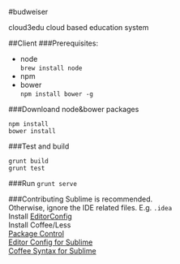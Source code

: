#budweiser

cloud3edu cloud based education system

##Client
###Prerequisites:
+ node  
`brew install node`
+ npm 
+ bower  
`npm install bower -g`

###Downloand node&bower packages
```
npm install
bower install
```
###Test and build
```
grunt build
grunt test
```
###Run
`grunt serve`

###Contributing
Sublime is recommended.  
Otherwise, ignore the IDE related files. E.g. `.idea`  
Install [EditorConfig](http://editorconfig.org/)  
Install Coffee/Less  
[Package Control](https://sublime.wbond.net/installation#st2)  
[Editor Config for Sublime](https://github.com/sindresorhus/editorconfig-sublime)  
[Coffee Syntax for Sublime](https://github.com/jashkenas/coffee-script-tmbundle)  






